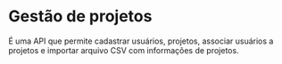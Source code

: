 # Gestão de projetos

É uma API que permite cadastrar usuários, projetos, associar usuários a projetos e importar arquivo CSV com informações de projetos.

